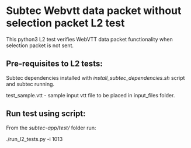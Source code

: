 # Subtec Webvtt data packet without selection packet L2 test

This python3 L2 test verifies WebVTT data packet functionality when selection
packet is not sent.

## Pre-requisites to L2 tests:

Subtec dependencies installed with *install_subtec_dependencies.sh* script
and subtec running.

test_sample.vtt - sample input vtt file to be placed in input_files folder.

## Run test using script:

From the *subtec-app/test/* folder run:

./run_l2_tests.py -i 1013